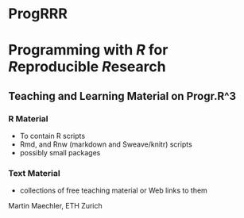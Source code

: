 # ProgRRR
# Programming with *R* for *R*eproducible *R*esearch

## Teaching and Learning Material on Progr.R^3

### R Material
- To contain R scripts
- Rmd, and Rnw (markdown and Sweave/knitr) scripts
- possibly small packages

### Text Material
- collections of free teaching material or Web links to them

Martin Maechler, ETH Zurich




